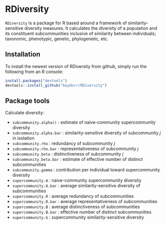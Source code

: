 # RDiversity

`RDiversity` is a package for R based around a framework of similarity-sensitive diversity measures. It calculates the diversity of a population and its constituent subcommunities inclusive of similarity between individuals; taxonomic, phenotypic, genetic, phylogenetic, etc. 

## Installation

To install the newest version of RDiversity from github, simply run the following from an R console:
```r
install.packages("devtools")
devtools::install_github("boydorr/RDiversity")
```

## Package tools

Calculate diversity:
* `subcommunity.alpha()` : estimate of naive-community supercommunity diversity 
* `subcommunity.alpha.bar` : similarity-sensitive diversity of subcommunity *j* in isolation
* `subcommunity.rho` : redundancy of subcommunity *j*
* `subcommunity.rho.bar` : representativeness of subcommunity *j*
* `subcommunity.beta` : distinctiveness of subcommunity *j*
* `subcommunity.beta.bar` : estimate of effective number of distinct subcommunities
* `subcommunity.gamma` : contribution per individual toward supercommunity diversity 
* `supercommunity.A` : naive-community supercommunity diversity 
* `supercommunity.A.bar` : average similarity-sensitive diversity of subcommunities 
* `supercommunity.R` : average redundancy of subcommunities
* `supercommunity.R.bar` : average representativeness of subcommunities
* `supercommunity.B` : average distinctiveness of subcommunities
* `supercommunity.B.bar` : effective number of distinct subcommunities 
* `supercommunity.G` : supercommunity similarity-sensitive diversity 
